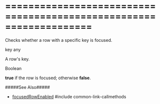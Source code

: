 ===================================================================
===================================================================

<!--shortDescription-->
Checks whether a row with a specific key is focused.
<!--/shortDescription-->

<!--paramName1-->key<!--/paramName1-->
<!--paramType1-->any<!--/paramType1-->
<!--paramDescription1-->
A row's key.
<!--/paramDescription1-->

<!--returnType-->Boolean<!--/returnType-->
<!--returnDescription-->
**true** if the row is focused; otherwise **false**.
<!--/returnDescription-->

<!--fullDescription-->
#####See Also#####
- [focusedRowEnabled]({basewidgetpath}/Configuration/#focusedRowEnabled)
#include common-link-callmethods
<!--/fullDescription-->